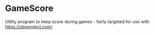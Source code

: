 # GameScore
Utility program to keep score during games - fairly targeted for use with https://obsproject.com/
